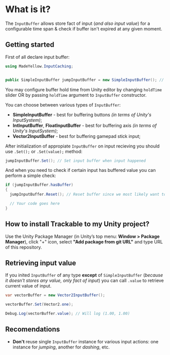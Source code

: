 # What is it?
The `InputBuffer` allows store fact of input (*and also input value*) for a configurable time span & check if buffer isn't expired at any given moment.

## Getting started

First of all declare input buffer:

```csharp
using MadeYellow.InputCaching;


public SimpleInputBuffer jumpInputBuffer = new SimpleInputBuffer(); // Init input buffer
```

You may configure buffer hold time from Unity editor by changing `holdTime` slider OR by passing `holdTime` argument to `InputBuffer` constructor.

You can choose between various types of `InputBuffer`:

* **SimpleInputBuffer** - best for buffering buttons *(in terms of Unity's InputSystem)*;
* **IntInputBuffer**, **FloatInputBuffer** - best for buffering axis *(in terms of Unity's InputSystem)*;
* **Vector2InputBuffer** - best for buffering gamepad stick input;

After initialization of appropiate `InputBuffer` on input recieving you should use `.Set();` or `.Set(value);` method:

```csharp
jumpInputBuffer.Set(); // Set input buffer when input happened
```

And when you need to check if certain input has buffered value you can perform a simple check:

```csharp
if (jumpInputBuffer.hasBuffer)
{
  jumpInputBuffer.Reset(); // Reset buffer since we most likely want to perform action required by input only once

  // Your code goes here
}
```

## How to install Trackable to my Unity project?

Use the Unity Package Manager (in Unity’s top menu: **Window > Package Manager**), click "+" icon, select **"Add package from git URL"** and type URL of this repository.

## Retrieving input value

If you inited `InputBuffer` of any type **except** of `SimpleInputBuffer` (*because it doesn't stores any value, only fact of input*) you can call `.value` to retrieve current value of input.

```csharp
var vectorBuffer = new Vector2InputBuffer();

vectorBuffer.Set(Vector2.one);

Debug.Log(vectorBuffer.value); // Will log (1.00, 1.00)
```

## Recomendations

* **Don't** reuse single `InputBuffer` instance for various input actions: one instance for *jumping*, another for *dashing*, etc.

